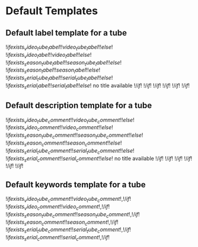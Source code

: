 # Default Templates

## Default label template for a tube

!$if exists_video_tube_label$!!$video_tube_label$!!$else$!
!$if exists_video_label$!!$video_label$!!$else$!
!$if exists_season_tube_label$!!$season_tube_label$!!$else$!
!$if exists_season_label$!!$season_label$!!$else$!
!$if exists_serial_tube_label$!!$serial_tube_label$!!$else$!
!$if exists_serial_label$!!$serial_label$!!$else$!
no title available
!$/if$!
!$/if$!
!$/if$!
!$/if$!
!$/if$!
!$/if$!

## Default description template for a tube

!$if exists_video_tube_comment$!!$video_tube_comment$!!$else$!
!$if exists_video_comment$!!$video_comment$!!$else$!
!$if exists_season_tube_comment$!!$season_tube_comment$!!$else$!
!$if exists_season_comment$!!$season_comment$!!$else$!
!$if exists_serial_tube_comment$!!$serial_tube_comment$!!$else$!
!$if exists_serial_comment$!!$serial_comment$!!$else$!
no title available
!$/if$!
!$/if$!
!$/if$!
!$/if$!
!$/if$!
!$/if$!

## Default keywords template for a tube

!$if exists_video_tube_comment$!!$video_tube_comment$!,!$/if$!
!$if exists_video_comment$!!$video_comment$!,!$/if$!
!$if exists_season_tube_comment$!!$season_tube_comment$!,!$/if$!
!$if exists_season_comment$!!$season_comment$!,!$/if$!
!$if exists_serial_tube_comment$!!$serial_tube_comment$!,!$/if$!
!$if exists_serial_comment$!!$serial_comment$!,!$/if$!
